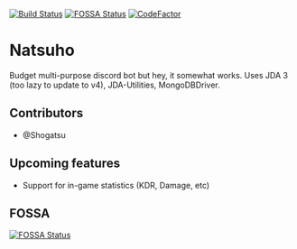 [![Build Status](https://travis-ci.org/Shogatsu/Natsuho.svg?branch=master)](https://travis-ci.org/Shogatsu/Natsuho)
[![FOSSA Status](https://app.fossa.com/api/projects/git%2Bgithub.com%2FShogatsu%2FNatsuho.svg?type=shield)](https://app.fossa.com/projects/git%2Bgithub.com%2FShogatsu%2FNatsuho?ref=badge_shield)
[![CodeFactor](https://www.codefactor.io/repository/github/shogatsu/natsuho/badge)](https://www.codefactor.io/repository/github/shogatsu/natsuho)

# Natsuho
Budget multi-purpose discord bot but hey, it somewhat works. Uses JDA 3 (too lazy to update to v4), JDA-Utilities, MongoDBDriver.

## Contributors
+ @Shogatsu

## Upcoming features
+ Support for in-game statistics (KDR, Damage, etc)

## FOSSA
[![FOSSA Status](https://app.fossa.com/api/projects/git%2Bgithub.com%2FShogatsu%2FNatsuho.svg?type=large)](https://app.fossa.com/projects/git%2Bgithub.com%2FShogatsu%2FNatsuho?ref=badge_large)
